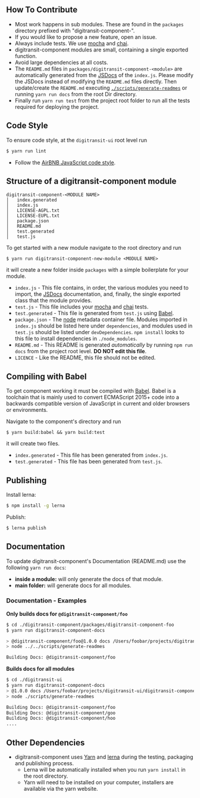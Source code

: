 ## How To Contribute

- Most work happens in sub modules. These are found in the `packages` directory prefixed with "digitransit-component-".
- If you would like to propose a new feature, open an issue.
- Always include tests. We use [mocha](https://mochajs.org) and [chai](https://www.chaijs.com).
- digitransit-component modules are small, containing a single exported function.
- Avoid large dependencies at all costs.
- The `README.md` files in `packages/digitransit-component-<module>` are automatically generated from the [JSDocs](http://usejsdoc.org/) of the `index.js`. Please modify the JSDocs instead of modifying the `README.md` files directly. Then update/create the `README.md` executing [`./scripts/generate-readmes`](https://github.com/HSLdevcom/digitransit-component/blob/master/scripts/generate-readmes) or running `yarn run docs` from the root Dir directory.
- Finally run `yarn run test` from the project root folder to run all the tests required for deploying the project.

## Code Style

To ensure code style, at the `digitransit-ui` root level run

```sh
$ yarn run lint
```

* Follow the [AirBNB JavaScript code style](https://github.com/airbnb/javascript).

## Structure of a digitransit-component module

```
digitransit-component-<MODULE NAME>
│   index.generated
│   index.js
│   LICENSE-AGPL.txt
│   LICENSE-EUPL.txt
│   package.json
│   README.md
│   test.generated
│   test.js
```
To get started with a new module navigate to the root directory and run
```
$ yarn run digitransit-component-new-module <MODULE NAME>
```
it will create a new folder inside `packages` with a simple boilerplate for your module.

* `index.js` - This file contains, in order, the various modules you need to
  import, the [JSDocs](http://usejsdoc.org) documentation, and, finally, the
  single exported class that the module provides.
* `test.js` - This file includes your [mocha](https://mochajs.org) and 
  [chai](https://www.chaijs.com) tests.
* `test.generated` - This file is generated from `test.js` using [Babel](babeljs.io).
* `package.json` - The [node](http://nodejs.org) metadata container file.
  Modules imported in `index.js` should be listed here under `dependencies`,
  and modules used in `test.js` should be listed under
  `devDependencies`. `npm install` looks to this file to install dependencies
  in `./node_modules`.
* `README.md` - This README is generated _automatically_ by running `npm run
  docs` from the project root level. **DO NOT edit this file**.
* `LICENCE` - Like the README, this file should not be edited.

## Compiling with Babel

To get component working it must be compiled with [Babel](babeljs.io).
Babel is a toolchain that is mainly used to convert ECMAScript 2015+ code into a backwards compatible version of JavaScript in current and older browsers or environments.

Navigate to the component's directory and run
```
$ yarn build:babel && yarn build:test
```
it will create two files. 

* `index.generated` - This file has been generated from `index.js`.
* `test.generated` - This file has been generated from `test.js`.

## Publishing

Install lerna:

```bash
$ npm install -g lerna
```

Publish:

```bash
$ lerna publish
```

## Documentation

To update digitransit-component's Documentation (README.md) use the following `yarn run docs`:
  - **inside a module:** will only generate the docs of that module.
  - **main folder:** will generate docs for all modules.

### Documentation - Examples

**Only builds docs for `@digitransit-component/foo`**

```bash
$ cd ./digitransit-component/packages/digitransit-component-foo
$ yarn run digitransit-component-docs

> @digitransit-component/foo@1.0.0 docs /Users/foobar/projects/digitransit-ui/digitransit-component/packages/digitransit-component
> node ../../scripts/generate-readmes

Building Docs: @digitransit-component/foo
```

**Builds docs for all modules**

```bash
$ cd ./digitransit-ui
$ yarn run digitransit-component-docs
> @1.0.0 docs /Users/foobar/projects/digitransit-ui/digitransit-component
> node ./scripts/generate-readmes

Building Docs: @digitransit-component/foo
Building Docs: @digitransit-component/goo
Building Docs: @digitransit-component/hoo
....
```

## Other Dependencies
- digitransit-component uses [Yarn](https://yarnpkg.com) and [lerna](https://lernajs.io/) during the testing, packaging and publishing process.
  - Lerna will be automatically installed when you run `yarn install` in the root directory.
  - Yarn will need to be installed on your computer, installers are available via the yarn website.

